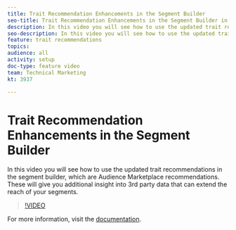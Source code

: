 ```yaml
---
title: Trait Recommendation Enhancements in the Segment Builder
seo-title: Trait Recommendation Enhancements in the Segment Builder in Adobe Audience Manager
description: In this video you will see how to use the updated trait recommendations in the segment builder, which are Audience Marketplace recommendations. These will give you additional insight into 3rd party data that can extend the reach of your segments.
seo-description: In this video you will see how to use the updated trait recommendations in the segment builder, which are Audience Marketplace recommendations. These will give you additional insight into 3rd party data that can extend the reach of your segments. Adobe Audience Manager
feature: trait recommendations
topics: 
audience: all
activity: setup
doc-type: feature video
team: Technical Marketing
kt: 3937

---
```


# Trait Recommendation Enhancements in the Segment Builder

In this video you will see how to use the updated trait recommendations in the segment builder, which are Audience Marketplace recommendations. These will give you additional insight into 3rd party data that can extend the reach of your segments.

>[!VIDEO](https://video.tv.adobe.com/v/29363/?quality=12)

For more information, visit the [documentation](https://docs.adobe.com/help/en/audience-manager/user-guide/features/segments/trait-recommendations.html).
